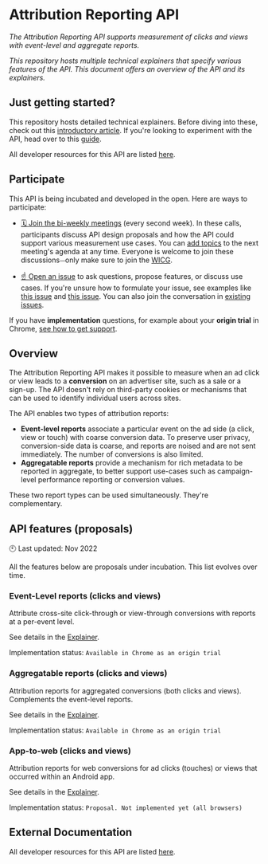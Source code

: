 # Attribution Reporting API

_The Attribution Reporting API supports measurement of clicks and views with event-level and aggregate reports._

_This repository hosts multiple technical explainers that specify various features of the API. This document offers an overview of the API and its explainers._

## Just getting started?

This repository hosts detailed technical explainers.
Before diving into these, check out this [introductory article](https://developer.chrome.com/docs/privacy-sandbox/attribution-reporting).
If you're looking to experiment with the API, head over to this [guide](https://developer.chrome.com/docs/privacy-sandbox/attribution-reporting-experiment/).

All developer resources for this API are listed [here](https://developer.chrome.com/docs/privacy-sandbox/#measure-digital-ads).

## Participate

This API is being incubated and developed in the open. Here are ways to participate:

- [🗓 Join the bi-weekly meetings](https://github.com/WICG/conversion-measurement-api/issues/80) (every second week). In these calls, participants discuss API design proposals and how the API could support various measurement use cases. You can [add topics](https://docs.google.com/document/d/1zUSm9nX2nUsCa_fbI96UJoRCEr3eAPwWLU7HmClhIJk/edit) to the next meeting's agenda at any time. Everyone is welcome to join these discussions⏤only make sure to join the [WICG](https://www.w3.org/community/wicg/).

* [☝️ Open an issue](https://github.com/WICG/conversion-measurement-api/issues/new) to ask questions, propose features, or discuss use cases. If you're unsure how to formulate your issue, see examples like [this issue](https://github.com/WICG/conversion-measurement-api/issues/147) and [this issue](https://github.com/WICG/conversion-measurement-api/issues/68). You can also join the conversation in [existing issues](https://github.com/WICG/conversion-measurement-api/issues).

If you have **implementation** questions, for example about your **origin trial** in Chrome, [see how to get support](https://developer.chrome.com/docs/privacy-sandbox/attribution-reporting-experiment/#get-support). 

## Overview

The Attribution Reporting API makes it possible to measure when an ad click or view leads to a **conversion** on an advertiser site, such as a sale or a sign-up. The API doesn't rely on third-party cookies or mechanisms that can be used to identify individual users across sites.

The API enables two types of attribution reports:

* **Event-level reports** associate a particular event on the ad side (a click, view or touch) with coarse conversion data. To preserve user privacy, conversion-side data is coarse, and reports are noised and are not sent immediately. The number of conversions is also limited.
* **Aggregatable reports** provide a mechanism for rich metadata to be reported in aggregate, to better support use-cases such as campaign-level performance reporting or  conversion values.


These two report types can be used simultaneously. They're complementary.

## API features (proposals)

🕙 Last updated: Nov 2022

All the features below are proposals under incubation. This list evolves over time.

### Event-Level reports (clicks and views)

Attribute cross-site click-through or view-through conversions with reports at a per-event level. 

See details in the [Explainer](https://github.com/WICG/conversion-measurement-api/blob/main/EVENT.md).

Implementation status: `Available in Chrome as an origin trial`

### Aggregatable reports (clicks and views)

Attribution reports for aggregated conversions (both clicks and views). Complements the event-level reports. 

See details in the [Explainer](https://github.com/WICG/conversion-measurement-api/blob/main/AGGREGATE.md).

Implementation status: `Available in Chrome as an origin trial`

### App-to-web (clicks and views)

Attribution reports for web conversions for ad clicks (touches) or views that occurred within an Android app. 

See details in the [Explainer](https://github.com/WICG/conversion-measurement-api/blob/main/app_to_web.md).

Implementation status: `Proposal. Not implemented yet (all browsers)`

## External Documentation
All developer resources for this API are listed [here](https://developer.chrome.com/docs/privacy-sandbox/#measure-digital-ads).

